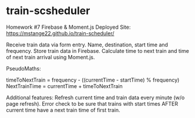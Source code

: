 # train-scsheduler
Homework #7 Firebase &amp; Moment.js
Deployed Site: https://mstange22.github.io/train-scheduler/

Receive train data via form entry.  Name, destination, start time and frequency.
Store train data in Firebase.  Calculate time to next train and time of next train arrival using Moment.js.

PseudoMaths:

timeToNextTrain = frequency - ((currentTime - startTime) % frequency)
NextTrainTime = currentTime + timeToNextTrain

Additional features: Refresh current time and train data every minute (w/o page refresh).
Error check to be sure that trains with start times AFTER current time have a next train time
of first train.
